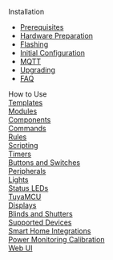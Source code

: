 Installation  
* [Prerequisites](Prerequisites)  
* [Hardware Preparation](Hardware-Preparation)  
* [Flashing](Flashing)  
* [Initial Configuration](Initial-Configuration)  
* [MQTT](MQTT)  
* [Upgrading](Upgrading)     
* [FAQ](FAQ)  

How to Use  
[Templates](Templates)  
[Modules](Modules)  
[Components](Components)  
[Commands](Commands)  
[Rules](Rules)  
[Scripting](Scripting-Language)  
[Timers](Timers)  
[Buttons and Switches](Buttons-and-Switches)  
[Peripherals](Peripherals)  
[Lights](Lights)  
[Status LEDs](Status-LED)  
[TuyaMCU](TuyaMCU)    
[Displays](Displays)  
[Blinds and Shutters](Blinds-and-Shutters)    
[Supported Devices](supported-devices)  
[Smart Home Integrations](Integrations)   
[Power Monitoring Calibration](Power-Monitoring-Calibration)     
[Web UI](WebUI)     
<!--   
Useful Topics  
[Cool Projects](Cool-Projects)   
[MQTT Overview](MQTT-Overview)  
[MQTT Retained Messages](PowerOnState-Configuration)  
[Energy Saving](Energy-Saving)  
[Securing Your Setup](Securing-your-IoT-from-hacking)  
[For Developers](For-Developers)    

[What's New!](What's-New)  
[How to Contribute?](Contributing)   -->
